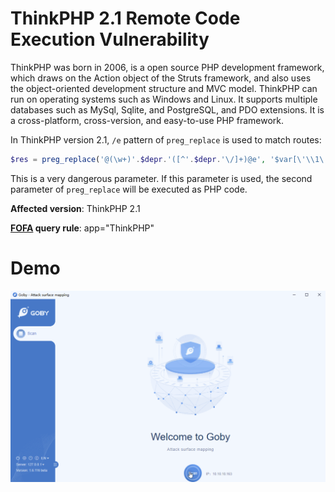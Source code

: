 # ThinkPHP 2.1 Remote Code Execution Vulnerability

ThinkPHP was born in 2006, is a open source PHP development framework, which draws on the Action object of the Struts framework, and also uses the object-oriented development structure and MVC model. ThinkPHP can run on operating systems such as Windows and Linux. It supports multiple databases such as MySql, Sqlite, and PostgreSQL, and PDO extensions. It is a cross-platform, cross-version, and easy-to-use PHP framework.

In ThinkPHP version 2.1, `/e` pattern of `preg_replace` is used to match routes:

```php
$res = preg_replace('@(\w+)'.$depr.'([^'.$depr.'\/]+)@e', '$var[\'\\1\']="\\2";', implode($depr,$paths));
```

This is a very dangerous parameter. If this parameter is used, the second parameter of `preg_replace` will be executed as PHP code.

**Affected version**: ThinkPHP 2.1

**[FOFA](https://fofa.so/result?qbase64=YXBwPSJUaGlua1BIUCI%3D) query rule**: app="ThinkPHP"

# Demo

![](thinkphp_2.1.gif)